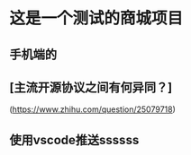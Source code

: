 # 这是一个测试的商城项目

## 手机端的

## [主流开源协议之间有何异同？]
(https://www.zhihu.com/question/25079718)

## 使用vscode推送ssssss